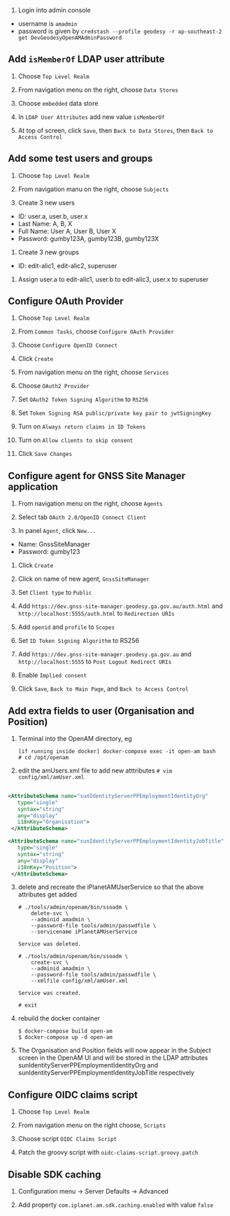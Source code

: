 1) Login into admin console
  * username is `amadmin`
  * password is given by `credstash --profile geodesy -r ap-southeast-2 get DevGeodesyOpenAMAdminPassword`

## Add `isMemberOf` LDAP user attribute

1) Choose `Top Level Realm`

1) From navigation menu on the right, choose `Data Stores`

1) Choose `embedded` data store

1) In `LDAP User Attributes` add new value `isMemberOf`

1) At top of screen, click `Save`, then `Back to Data Stores`, then `Back to Access Control`

## Add some test users and groups

1) Choose `Top Level Realm`

1) From navigation manu on the right, choose `Subjects`

1) Create 3 new users

  * ID: user.a, user.b, user.x
  * Last Name: A, B, X
  * Full Name: User A, User B, User X
  * Password: gumby123A, gumby123B, gumby123X

1) Create 3 new groups

 * ID: edit-alic1, edit-alic2, superuser

1) Assign user.a to edit-alic1, user.b to edit-alic3, user.x to superuser

## Configure OAuth Provider

1) Choose `Top Level Realm`

2) From `Common Tasks`, choose `Configure OAuth Provider`

3) Choose `Configure OpenID Connect`

4) Click `Create`

5) From navigation menu on the right, choose `Services`

6) Choose `OAuth2 Provider`

7) Set `OAuth2 Token Signing Algorithm` to `RS256`

8) Set `Token Signing RSA public/private key pair to jwtSigningKey`

9) Turn on `Always return claims in ID Tokens`

9) Turn on `Allow clients to skip consent`

10) Click `Save Changes`

## Configure agent for GNSS Site Manager application

1) From navigation menu on the right, choose `Agents`

1) Select tab `OAuth 2.0/OpenID Connect Client`

1) In panel `Agent`, click `New...`

  * Name: GnssSiteManager
  * Password: gumby123

1) Click `Create`

1) Click on name of new agent, `GnssSiteManager`

1) Set `Client type` to `Public`

1) Add `https://dev.gnss-site-manager.geodesy.ga.gov.au/auth.html` and `http://localhost:5555/auth.html` to `Redirection URIs`

1) Add `openid` and `profile` to `Scopes`

1) Set `ID Token Signing Algorithm` to RS256

1) Add `https://dev.gnss-site-manager.geodesy.ga.gov.au` and `http://localhost:5555` to `Post Logout Redirect URIs`

1) Enable `Implied consent`

1) Click `Save`, `Back to Main Page`, and `Back to Access Control`

## Add extra fields to user (Organisation and Position)

1) Terminal into the OpenAM directory, eg 
    ```
    [if running inside docker] docker-compose exec -it open-am bash
    # cd /opt/openam
    ```
    
2)  edit the amUsers.xml file to add new atttributes
   `# vim config/xml/amUser.xml`
   
   ```xml  
    
   <AttributeSchema name="sunIdentityServerPPEmploymentIdentityOrg"
      type="single"
      syntax="string"
      any="display"
      i18nKey="Organisation">
    </AttributeSchema>

   <AttributeSchema name="sunIdentityServerPPEmploymentIdentityJobTitle"
      type="single"
      syntax="string"
      any="display"
      i18nKey="Position">
    </AttributeSchema>
   ```
3) delete and recreate the iPlanetAMUserService so that the above attributes get added

    ```
    # ./tools/admin/openam/bin/ssoadm \
        delete-svc \
        --adminid amadmin \
        --password-file tools/admin/passwdfile \
        --servicename iPlanetAMUserService 
        
    Service was deleted.
        
    # ./tools/admin/openam/bin/ssoadm \
        create-svc \
        --adminid amadmin \
        --password-file tools/admin/passwdfile \
        --xmlfile config/xml/amUser.xml
    
    Service was created.
   
    # exit        
    ```
4) rebuild the docker container
   ``` 
   $ docker-compose build open-am
   $ docker-compose up -d open-am
   ```
5) The Organisation and Position fields will now appear in the Subject screen in the OpenAM UI and will be stored in the LDAP attributes sunIdentityServerPPEmploymentIdentityOrg and sunIdentityServerPPEmploymentIdentityJobTitle respectively


## Configure OIDC claims script

1) Choose `Top Level Realm`

1) From navigation menu on the right choose, `Scripts`

1) Choose script `OIDC Claims Script`

1) Patch the groovy script with `oidc-claims-script.groovy.patch`

## Disable SDK caching

1) Configuration menu -> Server Defaults -> Advanced

2) Add property `com.iplanet.am.sdk.caching.enabled` with value `false`















